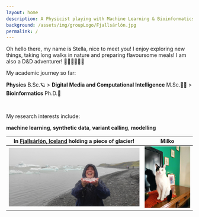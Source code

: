 ```yaml
---
layout: home
description: A Physicist playing with Machine Learning & Bioinformatics
background: /assets/img/groupLogo/Fjallsárlón.jpg
permalink: /
---
```


Oh hello there, my name is Stella, nice to meet you! I enjoy exploring new things, taking long walks in nature and preparing flavoursome meals! I am also a D&D adventurer! 🎲🐉🏰🧙🏻‍♂️
<br>

My academic journey so far:

**Physics** B.Sc.🪐 > **Digital Media and Computational Intelligence** M.Sc.👩‍💻 > **Bioinformatics** Ph.D.🧬

<br>

My research interests include:

**machine learning**, **synthetic data**, **variant calling**, **modelling**




In  [Fjallsárlón, Iceland](https://en.wikipedia.org/wiki/Fjalls%C3%A1rl%C3%B3n) holding a piece of glacier!      |  Milko
:-------------------------:|:-------------------------:
<img src="/assets/img/team/Glacier.jpg" alt="Photo taken in Fjallsárlón Glacier Lagoon, Iceland" width="470"/>  |   <img src="/assets/img/team/Milko.JPEG" alt="This is a photo of my cat" width="160"/>

